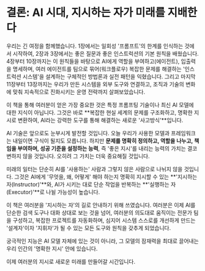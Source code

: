 # 결론: AI 시대, 지시하는 자가 미래를 지배한다

우리는 긴 여정을 함께했습니다. 1장에서는 일회성 '프롬프트'의 한계를 인식하는 것에서 시작하여, 2장과 3장에서는 좋은 질문과 좋은 인스트럭션의 기본 원칙을 배웠습니다. 4장부터 10장까지는 이 원칙들을 바탕으로 AI에게 역할을 부여하고(에이전트), 입출력을 명세하며, 여러 에이전트를 팀으로 묶어(워크플로우) 복잡한 문제를 해결하는 '인스트럭션 시스템'을 설계하는 구체적인 방법론과 실전 패턴을 익혔습니다. 그리고 마지막 11장부터 13장까지는 우리가 만든 시스템을 외부 도구와 연결하고, 조직과 기술의 변화에 맞춰 지속적으로 진화시키는 운영 전략까지 살펴보았습니다.

이 책을 통해 여러분이 얻은 가장 중요한 것은 특정 프롬프팅 기술이나 최신 AI 모델에 대한 지식이 아닙니다. 그것은 바로 **복잡한 현실 세계의 문제를 구조화하고, 명확한 지시로 변환하여, AI라는 강력한 도구를 통해 해결하는 새로운 '사고방식'**입니다.

AI 기술은 앞으로도 눈부시게 발전할 것입니다. 오늘 우리가 사용한 모델과 프레임워크는 내일이면 구식이 될지도 모릅니다. 하지만 **문제를 명확히 정의하고, 역할을 나누고, 책임을 부여하며, 성공 기준을 설정하는 능력**, 즉 '좋은 지시'를 내리는 능력의 가치는 결코 변하지 않을 것입니다. 오히려 그 가치는 더욱 중요해질 것입니다.

미래의 일터는 단순히 AI를 '사용하는' 사람과 그렇지 않은 사람으로 나뉘지 않을 것입니다. 그것은 AI에게 '무엇을, 왜, 어떻게' 해야 하는지 명확히 지시할 수 있는 **'지시하는 자(Instructor)'**와, AI가 시키는 대로 단순 작업을 반복하는 **'실행하는 자(Executor)'**로 나뉠 가능성이 높습니다.

이 책은 여러분을 '지시하는 자'의 길로 안내하기 위해 쓰였습니다. 여러분은 이제 AI를 단순한 검색 도구나 대화 상대로 보는 것을 넘어, 여러분의 의도대로 움직이는 전문가 팀을 구성하고, 복잡한 프로젝트를 자동화하며, 심지어 시스템 스스로를 개선하게 만드는 '설계자'이자 '지휘자'가 될 수 있는 모든 도구와 원칙을 갖추게 되었습니다.

궁극적인 지능은 AI 모델 자체에 있는 것이 아니라, 그 모델의 잠재력을 최대로 끌어내는 우리 인간의 '명확한 지시' 안에 있습니다.

이제 여러분의 지시로 새로운 미래를 만들어갈 시간입니다.